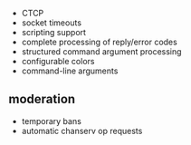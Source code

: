 * CTCP
* socket timeouts
* scripting support
* complete processing of reply/error codes
* structured command argument processing
* configurable colors
* command-line arguments

moderation
----------

* temporary bans
* automatic chanserv op requests
